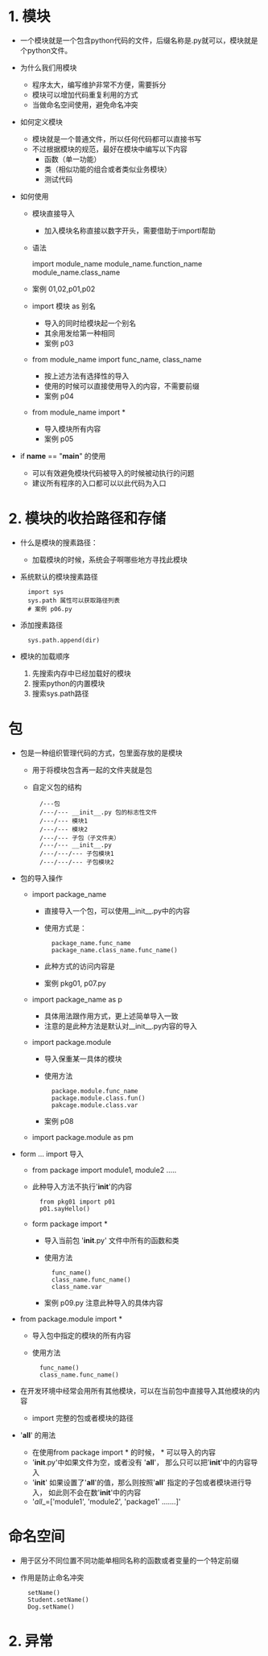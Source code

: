# 1. 模块
- 一个模块就是一个包含python代码的文件，后缀名称是.py就可以，模块就是个python文件。
- 为什么我们用模块
    - 程序太大，编写维护非常不方便，需要拆分
    - 模块可以增加代码重复利用的方式
    - 当做命名空间使用，避免命名冲突
- 如何定义模块
    - 模块就是一个普通文件，所以任何代码都可以直接书写
    - 不过根据模块的规范，最好在模块中编写以下内容
        - 函数（单一功能）
        - 类（相似功能的组合或者类似业务模块）
        - 测试代码
        
- 如何使用
    - 模块直接导入
        - 加入模块名称直接以数字开头，需要借助于importl帮助
    - 语法
        
        import module_name
        module_name.function_name
        module_name.class_name
    - 案例 01,02,p01,p02
    - import 模块 as 别名
        - 导入的同时给模块起一个别名
        - 其余用发给第一种相同
        - 案例 p03
        
    - from module_name import func_name, class_name
        - 按上述方法有选择性的导入
        - 使用的时候可以直接使用导入的内容，不需要前缀
        - 案例 p04
        
    - from module_name import *
        - 导入模块所有内容
        - 案例 p05
- if __name__ == "__main__" 的使用
    - 可以有效避免模块代码被导入的时候被动执行的问题
    - 建议所有程序的入口都可以以此代码为入口
    
# 2. 模块的收拾路径和存储
- 什么是模块的搜素路径：
    - 加载模块的时候，系统会子啊哪些地方寻找此模块
- 系统默认的模块搜素路径

        import sys
        sys.path 属性可以获取路径列表
        # 案例 p06.py
        
- 添加搜素路径

        sys.path.append(dir)
        
- 模块的加载顺序
    1. 先搜索内存中已经加载好的模块
    2. 搜索python的内置模块
    3. 搜索sys.path路径
    

# 包
- 包是一种组织管理代码的方式，包里面存放的是模块
    - 用于将模块包含再一起的文件夹就是包
    - 自定义包的结构
    
    
            /---包
            /---/--- __init__.py 包的标志性文件
            /---/--- 模块1
            /---/--- 模块2
            /---/--- 子包（子文件夹）
            /---/--- __init__.py
            /---/---/--- 子包模块1
            /---/---/--- 子包模块2
            
- 包的导入操作
    - import package_name
        - 直接导入一个包，可以使用__init__.py中的内容
        - 使用方式是：
        
                package_name.func_name
                package_name.class_name.func_name()
                
        - 此种方式的访问内容是
        - 案例 pkg01, p07.py
    - import package_name as p
        - 具体用法跟作用方式，更上述简单导入一致
        - 注意的是此种方法是默认对__init__.py内容的导入
        
    - import package.module
        - 导入保重某一具体的模块
        - 使用方法
        
                package.module.func_name
                package.module.class.fun()
                pakcage.module.class.var
        
        - 案例 p08
        
    - import package.module as pm
    
- form ... import 导入
    - from package import module1, module2 .....
    - 此种导入方法不执行'__init__'的内容
    
            from pkg01 import p01
            p01.sayHello() 
            
    - form package import *
        - 导入当前包 '__init__.py' 文件中所有的函数和类
        - 使用方法
        
                func_name()
                class_name.func_name()
                class_name.var
                
        - 案例 p09.py  注意此种导入的具体内容     
        
- from package.module import *
    - 导入包中指定的模块的所有内容
    - 使用方法
    
            func_name()
            class_name.func_name()
            
- 在开发环境中经常会用所有其他模块，可以在当前包中直接导入其他模块的内容
    - import 完整的包或者模块的路径
    
- '__all__' 的用法
    - 在使用from package import * 的时候， * 可以导入的内容
    - '__init__.py'中如果文件为空，或者没有 '__all__'， 那么只可以把'__init__'中的内容导入
    - '__init__' 如果设置了'__all__'的值，那么则按照'__all__' 指定的子包或者模块进行导入，
    如此则不会在数'__init__'中的内容
    - '_all__=['module1', 'module2', 'package1' .......]'
    

# 命名空间
- 用于区分不同位置不同功能单相同名称的函数或者变量的一个特定前缀
- 作用是防止命名冲突

        setName()
        Student.setName()
        Dog.setName()
    
# 2. 异常